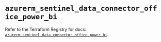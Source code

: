 # `azurerm_sentinel_data_connector_office_power_bi`

Refer to the Terraform Registry for docs: [`azurerm_sentinel_data_connector_office_power_bi`](https://registry.terraform.io/providers/hashicorp/azurerm/4.32.0/docs/resources/sentinel_data_connector_office_power_bi).
